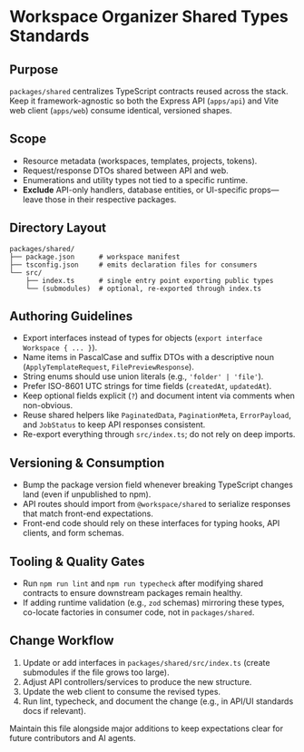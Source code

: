 # Workspace Organizer Shared Types Standards

## Purpose
`packages/shared` centralizes TypeScript contracts reused across the stack. Keep it framework-agnostic so both the Express API (`apps/api`) and Vite web client (`apps/web`) consume identical, versioned shapes.

## Scope
- Resource metadata (workspaces, templates, projects, tokens).
- Request/response DTOs shared between API and web.
- Enumerations and utility types not tied to a specific runtime.
- **Exclude** API-only handlers, database entities, or UI-specific props—leave those in their respective packages.

## Directory Layout
```
packages/shared/
├── package.json      # workspace manifest
├── tsconfig.json     # emits declaration files for consumers
└── src/
    ├── index.ts      # single entry point exporting public types
    └── (submodules)  # optional, re-exported through index.ts
```

## Authoring Guidelines
- Export interfaces instead of types for objects (`export interface Workspace { ... }`).
- Name items in PascalCase and suffix DTOs with a descriptive noun (`ApplyTemplateRequest`, `FilePreviewResponse`).
- String enums should use union literals (e.g., `'folder' | 'file'`).
- Prefer ISO-8601 UTC strings for time fields (`createdAt`, `updatedAt`).
- Keep optional fields explicit (`?`) and document intent via comments when non-obvious.
- Reuse shared helpers like `PaginatedData`, `PaginationMeta`, `ErrorPayload`, and `JobStatus` to keep API responses consistent.
- Re-export everything through `src/index.ts`; do not rely on deep imports.

## Versioning & Consumption
- Bump the package version field whenever breaking TypeScript changes land (even if unpublished to npm).
- API routes should import from `@workspace/shared` to serialize responses that match front-end expectations.
- Front-end code should rely on these interfaces for typing hooks, API clients, and form schemas.

## Tooling & Quality Gates
- Run `npm run lint` and `npm run typecheck` after modifying shared contracts to ensure downstream packages remain healthy.
- If adding runtime validation (e.g., `zod` schemas) mirroring these types, co-locate factories in consumer code, not in `packages/shared`.

## Change Workflow
1. Update or add interfaces in `packages/shared/src/index.ts` (create submodules if the file grows too large).
2. Adjust API controllers/services to produce the new structure.
3. Update the web client to consume the revised types.
4. Run lint, typecheck, and document the change (e.g., in API/UI standards docs if relevant).

Maintain this file alongside major additions to keep expectations clear for future contributors and AI agents.
